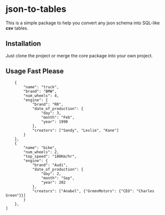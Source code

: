 # json-to-tables
This is a simple package to help you convert any json schema into SQL-like **csv** tables.

## Installation
Just clone the project or merge the core package into your own project.

## Usage Fast Please
```json_objects = automobiles = [
    {
        "name": "truck",
        "brand": "BMW",
        "num_wheels": 4,
        "engine": {
            "brand": "RR",
            "date_of_production": {
                "day": 3,
                "month": "Feb",
                "year": 1990
            },
            "creators": ["Sandy", "Leslie", "Kane"]
        }
    },
    {
        "name": "bike",
        "num_wheels": 2,
        "top_speed": "100Km/hr",
        "engine": {
            "brand": "Audi",
            "date_of_production": {
                "day": 2,
                "month": "Sep",
                "year": 202
            },
            "creators": ["Anabel", {"GreenMotors": {"CEO": "Charles Green"}}]
        }
    },
]
```
